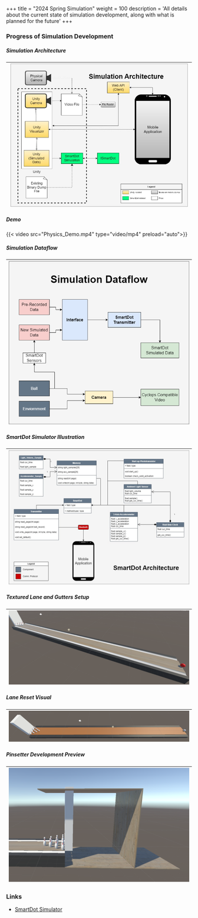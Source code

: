 +++
title = "2024 Spring Simulation"
weight = 100
description = 'All details about the current state of simulation development, along with what is planned for the future'
+++

### Progress of Simulation Development

##### Simulation Architecture
| ![Architecture](SimArc.jpg?width=40vw&lightbox=false) | 
|:--:| 

##### Demo
{{< video src="Physics_Demo.mp4" type="video/mp4" preload="auto">}}

##### Simulation Dataflow
| ![Dataflow](SimDF.png?width=30vw&lightbox=false) | 
|:--:| 

##### SmartDot Simulator Illustration
| ![SD Sim](SDSim.jpg?width=40vw&lightbox=false) | 
|:--:| 

##### Textured Lane and Gutters Setup
| ![Textured Lane with Gutters](Lane_and_Gutters.png?width=40vw&lightbox=false) | 
|:--:| 

##### Lane Reset Visual
| ![Lane Reset](LaneReset.png?width=40vw&lightbox=false) | 
|:--:| 

##### Pinsetter Development Preview
| ![Pinsetter](PinSetterStart.png?width=40vw&lightbox=false) | 
|:--:| 

### Links
- [SmartDot Simulator](/smartdot/smartdot-simulator//index.html)